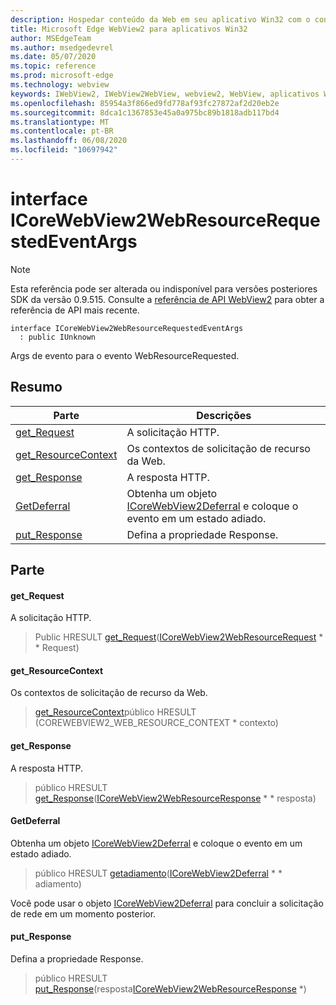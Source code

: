 ```yaml
---
description: Hospedar conteúdo da Web em seu aplicativo Win32 com o controle WebView2 do Microsoft Edge
title: Microsoft Edge WebView2 para aplicativos Win32
author: MSEdgeTeam
ms.author: msedgedevrel
ms.date: 05/07/2020
ms.topic: reference
ms.prod: microsoft-edge
ms.technology: webview
keywords: IWebView2, IWebView2WebView, webview2, WebView, aplicativos Win32, Win32, Edge, ICoreWebView2, ICoreWebView2Controller, controle do navegador, HTML Edge
ms.openlocfilehash: 85954a3f866ed9fd778af93fc27872af2d20eb2e
ms.sourcegitcommit: 8dca1c1367853e45a0a975bc89b1818adb117bd4
ms.translationtype: MT
ms.contentlocale: pt-BR
ms.lasthandoff: 06/08/2020
ms.locfileid: "10697942"
---
```

# interface ICoreWebView2WebResourceRequestedEventArgs 

> [!NOTE]
> Esta referência pode ser alterada ou indisponível para versões posteriores SDK da versão 0.9.515. Consulte a [referência de API WebView2](../../../webview2-api-reference.md) para obter a referência de API mais recente.

```
interface ICoreWebView2WebResourceRequestedEventArgs
  : public IUnknown
```

Args de evento para o evento WebResourceRequested.

## Resumo

 Parte                        | Descrições
--------------------------------|---------------------------------------------
[get_Request](#get_request) | A solicitação HTTP.
[get_ResourceContext](#get_resourcecontext) | Os contextos de solicitação de recurso da Web.
[get_Response](#get_response) | A resposta HTTP.
[GetDeferral](#getdeferral) | Obtenha um objeto [ICoreWebView2Deferral](icorewebview2deferral.md) e coloque o evento em um estado adiado.
[put_Response](#put_response) | Defina a propriedade Response.

## Parte

#### get_Request 

A solicitação HTTP.

> Public HRESULT [get_Request](#get_request)([ICoreWebView2WebResourceRequest](icorewebview2webresourcerequest.md) * * Request)

#### get_ResourceContext 

Os contextos de solicitação de recurso da Web.

> [get_ResourceContext](#get_resourcecontext)público HRESULT (COREWEBVIEW2_WEB_RESOURCE_CONTEXT * contexto)

#### get_Response 

A resposta HTTP.

> público HRESULT [get_Response](#get_response)([ICoreWebView2WebResourceResponse](icorewebview2webresourceresponse.md) * * resposta)

#### GetDeferral 

Obtenha um objeto [ICoreWebView2Deferral](icorewebview2deferral.md) e coloque o evento em um estado adiado.

> público HRESULT [getadiamento](#getdeferral)([ICoreWebView2Deferral](icorewebview2deferral.md) * * adiamento)

Você pode usar o objeto [ICoreWebView2Deferral](icorewebview2deferral.md) para concluir a solicitação de rede em um momento posterior.

#### put_Response 

Defina a propriedade Response.

> público HRESULT [put_Response](#put_response)(resposta[ICoreWebView2WebResourceResponse](icorewebview2webresourceresponse.md) *)

